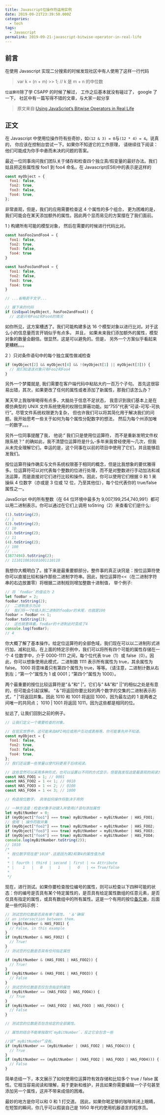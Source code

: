 ```yaml
---
title: Javascript位操作符运用实例
date: 2019-09-21T23:39:50.000Z
categories:
  - tech
tags:
  - Javascript
permalink: 2019-09-21-javascript-bitwise-operator-in-real-life
---
```


## 前言

在使用 Javascript 实现二分搜索的时候发现社区中有人使用了这样一行代码

> var k = (n + m) >> 1; // k 是 m + n 的中位数

`位运算符`除了学 CSAPP 的时候了解过， 工作之后基本就没有碰过了， google 了一下， 社区中有一篇写得不错的文章，与大家一起分享

> 原文来自:[Using JavaScript’s Bitwise Operators in Real Life](https://codeburst.io/using-javascript-bitwise-operators-in-real-life-f551a731ff5)

## 正文

在 Javascript 中使用位操作符有些奇妙，如`(12 & 3) = 0`与`(12 * 4) = 4`。说真的， 你应该在控制台尝试一下。如果你不知道它的工作原理， 请继续往下阅读： 他们可能成为你手中悬而未决的问题的答案。

最近一位同事询问我们团队关于储存和检查四个独立真/假变量的最好办法。我们姑且把这些属性按 foo1 到 foo4 命名，在 Javascript(ES6)中的表示是这样的

```js
const myObject = {
  foo1: false,
  foo2: true,
  foo3: false,
  foo4: true,
};
```

非常直观，但是，我们的应用需要检查这 4 个属性的多个组合， 更为困难的是， 我们可能会在某天添加额外的属性。因此两个显而易见的方案摆在了我们面前。

1 ) 构建所有可能的模型对象， 然后在需要的时候进行代码比对。

```js
const hasFoo2andFoo4 = {
  foo1: false,
  foo2: true,
  foo3: false,
  foo4: true
}

const hasFoo3andFoo4 = {
  foo1: false,
  foo2: false,
  foo3: true,
  foo4: true
}

// ...省略若干文字...

// 接下来的代码
if (isEqual(myObject, hasFoo2andFoo4)) {
  // 这是只有Foo2和Foo4的情况
```

如你所见，这方案槽透了。我们可能构建多达 16 个模型对象以进行比对。对于这么小的信息量而言开销似乎有点多。 并且， 如果未来我们添加额外的属性，模型对象的数量会翻倍。很显然，这是可以避免的。但是， 另外一个方案似乎看起来更糟糕。。。

2 ）只对条件语句中的每个独立属性做减检查

```js
if (myObject[2] && myObject[4] && !(myObject[1] || myObject[3])) {
  // 我们知道该对象只有Foo2和Foo4
}
```

另外一个梦魇就是, 我们需要在客户端代码中粘贴大约一百万个子句。 首先这很容易出错，其次，如果更改了任何的属性或者添加了新属性，那我们该怎么办？

某天早上我咖啡喝得有点多，大脑处于信息不足状态， 我意识到我们基本上是在模仿典型的 UNIX 文件系统使用的权限位屏蔽功能。如“755”代表“可读-可写-可执行”。尽管文件系统权限更为复杂， 但也许我们可以将其简化用于解决我们的问题。我开始思考一些关于如何为每个属性分配数字的想法， 然后为每个州添加唯一的数字。。。

另外一位同事提醒了我， 他说:“ 我们只是使用位运算符， 而不是重新发明文件权限系统？” 的确如此，我不清楚位运算符是什么-多年来我曾经使用〜几次，但我从未完全理解它们。幸运的是，这个同事在以前的项目中使用了它们，并且能够启发我们。

按位运算符操作确实与文件系统权限基于相同的概念，但是比我想象的要优雅得多。位运算符可以对代表每个整数的位进行处理，而不是对整数进行手动加法和减法运算，而是直接对它们进行比较和操作。因此，你可以使用它们根据 0 和 1 来操纵 4 位数字（亦或是 3 位或 12 位，乃至其他位），每个位代表你的 true/false 属性之一。

JavaScript 中的所有整数（在 64 位环境中最多为 9,007,199,254,740,991）都可以用二进制表示。你可以通过在它们上调用 toString（2）来查看它们是什么:

```js
(1).toString(2);
// 1
(2).toString(2);
// 10
(3).toString(2);
// 11
(4).toString(2);
// 100
// ...
(3877494).toString(2);
// 1110110010101001110110
```

我想你大概明白了。接下来是最重要额部分。整件事的真正诀窍是：按位运算符使你可以直接比较和操作那些二进制字符串。因此，按位运算符<<（在二进制字符串的右边放置零）将根据二进制规则增加整数十进制值， 举个例子:

```js
// 将 `fooBar`的值设为 2
let fooBar = 2;
fooBar.toString(2);
//  二进制表示为10
//  我们将一个0插入到二进制的fooBar的末尾，也就是100
foobar = fooBar << 1;
fooBar.toString(2);
//  这也就意味着，fooBar的十进制此时变成了4
console.log(fooBar);
// 4
```

你大概了解了基本操作。给定位运算符的全部色域，我们现在可以以二进制形式进行加，减和比较。在上面的特定示例中，我们可以将所有四个可能的属性存储在一个 4 位数字中，介于 0000-1111 之间，每个位代表 true（1）或 false（0）。因此，你可以想象使用此模式，二进制数 1111 表示所有属性为 true，其余属性为 false。 1000 将意味着只有第四个属性为 true，等等。（请注意，二进制计数从右到左；“第一个”属性为 1 或 0001；“第四个”属性为 1000）。

两个最重要的按位比较运算符是“＆”和“ |”。它们与“ &&”和“ ||”的相似之处是有意的，但可能会引起误解。 “＆”将返回你要比较的两个数字的交集的二进制表示形式，“ |”将返回并集。因此 1010 和 1001 将返回 1000，因为最左边的 1 是两者之间唯一的共同点； 1010 | 1001 将返回 1011，因为这些都是相同的位。

扯远了, 让我们回到之前的例子。

```js
// 让我们定义一个需要检查的对象。

// 在现实世界中，这可能来自API响应或用户互动或表格等。你可能事先并不知道。
const myObject = {
  foo1: false,
  foo2: true,
  foo3: false,
  foo4: true,
};
// 我们还设置一些常量以使代码更易于后续阅读。

// 这些显然可以采用多种形式，也可以设置以不同的方式显示，但是我发现这是最直观的阅读方式：
const HAS_FOO1 = 1; // 0001
const HAS_FOO2 = 1 << 1; // 0010
const HAS_FOO3 = 1 << 2; // 0100
const HAS_FOO4 = 1 << 3; // 1000

// 构造按位数字， 具体如何操作将取决于用例

// 一种方法是：检查对象手动键入并使用if语句添加属性
let myBitNumber = 0;
if (myObject["foo1"] === true) myBitNumber = myBitNumber | HAS_FOO1;
// 使用 | 操作符取并集
if (myObject["foo2"] === true) myBitNumber = myBitNumber | HAS_FOO2;
if (myObject["foo3"] === true) myBitNumber = myBitNumber | HAS_FOO3;
if (myObject["foo4"] === true) myBitNumber = myBitNumber | HAS_FOO4;
console.log(myBitNumber.toString(2));
// 1010
/*
 * 按位数字现在是"1010".这是因为第2和第4的属性值为真
 *
 * | fourth | third | second | first | <= Attribute
 * |    1   |   0   |   1    |   0   | <= True/false
 *
 */
```

现在，进行测试。如果你要检查按位编号的属性，则可以检查以下四种可能的状态：你的编号是否具有某个特定属性的，是否具有给定属性数组的任意元素，是否仅具有指定的属性，或具有数组中的所有属性。这是一个有用的按位[备忘单](https://union.io/images/repo/20170531-00--895036.png)，后面是一些代码示例：

```js
// 测试您的位数是否具有单个属性。 '＆'确保
// an intersection between them.
if (myBitNumber & HAS_FOO1) {
  // False, in this example
}
if (myBitNumber & HAS_FOO2) {
  // True!
}
// 测试您的位数是否具有任何指定属性

if (myBitNumber & (HAS_FOO1 | HAS_FOO2)) {
  // True!
}
if (myBitNumber & (HAS_FOO1 | HAS_FOO3)) {
  // False
}
// 测试您的位数是否仅包含指定的属性
if (myBitNumber == (HAS_FOO2 | HAS_FOO4)) {
  // True
}
if (myBitNumber == (HAS_FOO2 | HAS_FOO3 | HAS_FOO4)) {
  // False
}

// 测试您的位数是否包含给定的全部属性。

// 属性的结合不能单独取代`myBitNumber`，反之它会包含一些

//该“ myBitNumber”没有。
if (myBitNumber == (myBitNumber | (HAS_FOO2 | HAS_FOO4))) {
  // True
}
if (myBitNumber == (myBitNumber | (HAS_FOO2 | HAS_FOO3 | HAS_FOO4))) {
  // False
}
```

简单总结一下，本文展示了如何使用位运算符有效存储和比较多个 true / false 属性。它相当容易阅读和理解，易于更新和维护，并且如果你需要编辑一个子句甚至添加另一个属性，这并不带来成倍的困难。

最妙的地方是你可以和 0 和 1 打交道。 因此，如果你喝足够的咖啡并闭上眼睛，在短暂的瞬间，你几乎可以假装自己是 1950 年代的使用机器语言的程序员。
